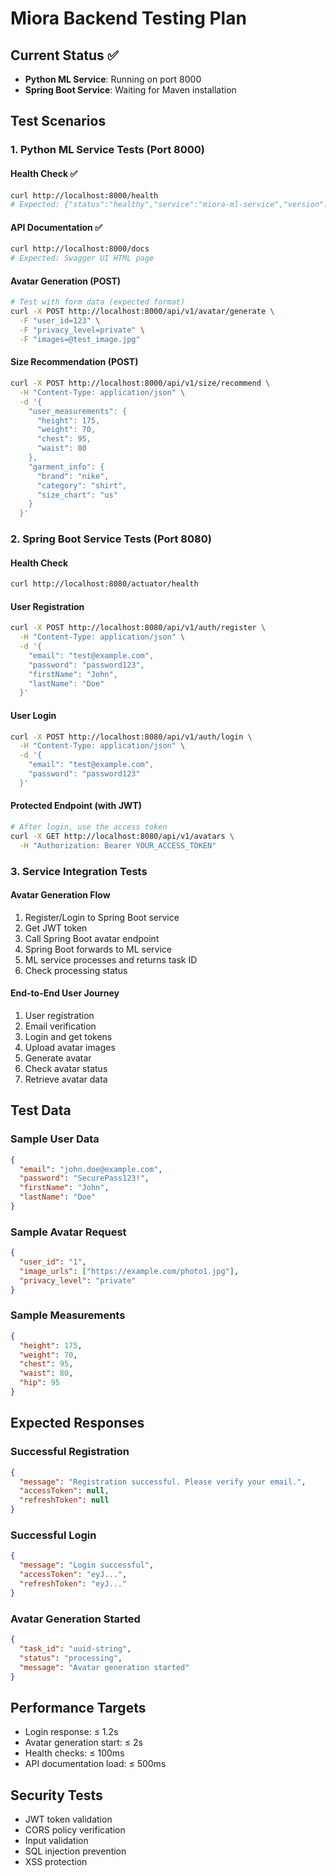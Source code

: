 # Miora Backend Testing Plan

## Current Status ✅
- **Python ML Service**: Running on port 8000
- **Spring Boot Service**: Waiting for Maven installation

## Test Scenarios

### 1. Python ML Service Tests (Port 8000)

#### Health Check ✅
```bash
curl http://localhost:8000/health
# Expected: {"status":"healthy","service":"miora-ml-service","version":"1.0.0"}
```

#### API Documentation ✅
```bash
curl http://localhost:8000/docs
# Expected: Swagger UI HTML page
```

#### Avatar Generation (POST)
```bash
# Test with form data (expected format)
curl -X POST http://localhost:8000/api/v1/avatar/generate \
  -F "user_id=123" \
  -F "privacy_level=private" \
  -F "images=@test_image.jpg"
```

#### Size Recommendation (POST)
```bash
curl -X POST http://localhost:8000/api/v1/size/recommend \
  -H "Content-Type: application/json" \
  -d '{
    "user_measurements": {
      "height": 175,
      "weight": 70,
      "chest": 95,
      "waist": 80
    },
    "garment_info": {
      "brand": "nike",
      "category": "shirt",
      "size_chart": "us"
    }
  }'
```

### 2. Spring Boot Service Tests (Port 8080)

#### Health Check
```bash
curl http://localhost:8080/actuator/health
```

#### User Registration
```bash
curl -X POST http://localhost:8080/api/v1/auth/register \
  -H "Content-Type: application/json" \
  -d '{
    "email": "test@example.com",
    "password": "password123",
    "firstName": "John",
    "lastName": "Doe"
  }'
```

#### User Login
```bash
curl -X POST http://localhost:8080/api/v1/auth/login \
  -H "Content-Type: application/json" \
  -d '{
    "email": "test@example.com",
    "password": "password123"
  }'
```

#### Protected Endpoint (with JWT)
```bash
# After login, use the access token
curl -X GET http://localhost:8080/api/v1/avatars \
  -H "Authorization: Bearer YOUR_ACCESS_TOKEN"
```

### 3. Service Integration Tests

#### Avatar Generation Flow
1. Register/Login to Spring Boot service
2. Get JWT token
3. Call Spring Boot avatar endpoint
4. Spring Boot forwards to ML service
5. ML service processes and returns task ID
6. Check processing status

#### End-to-End User Journey
1. User registration
2. Email verification
3. Login and get tokens
4. Upload avatar images
5. Generate avatar
6. Check avatar status
7. Retrieve avatar data

## Test Data

### Sample User Data
```json
{
  "email": "john.doe@example.com",
  "password": "SecurePass123!",
  "firstName": "John",
  "lastName": "Doe"
}
```

### Sample Avatar Request
```json
{
  "user_id": "1",
  "image_urls": ["https://example.com/photo1.jpg"],
  "privacy_level": "private"
}
```

### Sample Measurements
```json
{
  "height": 175,
  "weight": 70,
  "chest": 95,
  "waist": 80,
  "hip": 95
}
```

## Expected Responses

### Successful Registration
```json
{
  "message": "Registration successful. Please verify your email.",
  "accessToken": null,
  "refreshToken": null
}
```

### Successful Login
```json
{
  "message": "Login successful",
  "accessToken": "eyJ...",
  "refreshToken": "eyJ..."
}
```

### Avatar Generation Started
```json
{
  "task_id": "uuid-string",
  "status": "processing",
  "message": "Avatar generation started"
}
```

## Performance Targets
- Login response: ≤ 1.2s
- Avatar generation start: ≤ 2s
- Health checks: ≤ 100ms
- API documentation load: ≤ 500ms

## Security Tests
- JWT token validation
- CORS policy verification
- Input validation
- SQL injection prevention
- XSS protection 